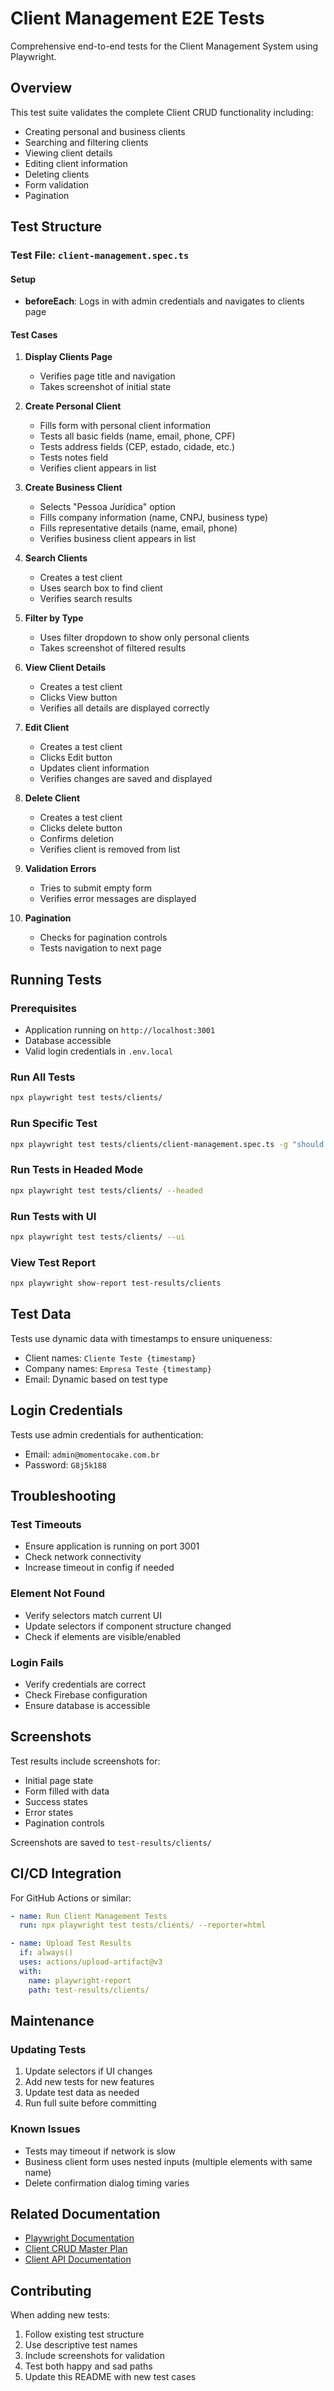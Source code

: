# Client Management E2E Tests

Comprehensive end-to-end tests for the Client Management System using Playwright.

## Overview

This test suite validates the complete Client CRUD functionality including:
- Creating personal and business clients
- Searching and filtering clients
- Viewing client details
- Editing client information
- Deleting clients
- Form validation
- Pagination

## Test Structure

### Test File: `client-management.spec.ts`

#### Setup
- **beforeEach**: Logs in with admin credentials and navigates to clients page

#### Test Cases

1. **Display Clients Page**
   - Verifies page title and navigation
   - Takes screenshot of initial state

2. **Create Personal Client**
   - Fills form with personal client information
   - Tests all basic fields (name, email, phone, CPF)
   - Tests address fields (CEP, estado, cidade, etc.)
   - Tests notes field
   - Verifies client appears in list

3. **Create Business Client**
   - Selects "Pessoa Jurídica" option
   - Fills company information (name, CNPJ, business type)
   - Fills representative details (name, email, phone)
   - Verifies business client appears in list

4. **Search Clients**
   - Creates a test client
   - Uses search box to find client
   - Verifies search results

5. **Filter by Type**
   - Uses filter dropdown to show only personal clients
   - Takes screenshot of filtered results

6. **View Client Details**
   - Creates a test client
   - Clicks View button
   - Verifies all details are displayed correctly

7. **Edit Client**
   - Creates a test client
   - Clicks Edit button
   - Updates client information
   - Verifies changes are saved and displayed

8. **Delete Client**
   - Creates a test client
   - Clicks delete button
   - Confirms deletion
   - Verifies client is removed from list

9. **Validation Errors**
   - Tries to submit empty form
   - Verifies error messages are displayed

10. **Pagination**
    - Checks for pagination controls
    - Tests navigation to next page

## Running Tests

### Prerequisites
- Application running on `http://localhost:3001`
- Database accessible
- Valid login credentials in `.env.local`

### Run All Tests
```bash
npx playwright test tests/clients/
```

### Run Specific Test
```bash
npx playwright test tests/clients/client-management.spec.ts -g "should create a personal client"
```

### Run Tests in Headed Mode
```bash
npx playwright test tests/clients/ --headed
```

### Run Tests with UI
```bash
npx playwright test tests/clients/ --ui
```

### View Test Report
```bash
npx playwright show-report test-results/clients
```

## Test Data

Tests use dynamic data with timestamps to ensure uniqueness:
- Client names: `Cliente Teste {timestamp}`
- Company names: `Empresa Teste {timestamp}`
- Email: Dynamic based on test type

## Login Credentials

Tests use admin credentials for authentication:
- Email: `admin@momentocake.com.br`
- Password: `G8j5k188`

## Troubleshooting

### Test Timeouts
- Ensure application is running on port 3001
- Check network connectivity
- Increase timeout in config if needed

### Element Not Found
- Verify selectors match current UI
- Update selectors if component structure changed
- Check if elements are visible/enabled

### Login Fails
- Verify credentials are correct
- Check Firebase configuration
- Ensure database is accessible

## Screenshots

Test results include screenshots for:
- Initial page state
- Form filled with data
- Success states
- Error states
- Pagination controls

Screenshots are saved to `test-results/clients/`

## CI/CD Integration

For GitHub Actions or similar:

```yaml
- name: Run Client Management Tests
  run: npx playwright test tests/clients/ --reporter=html

- name: Upload Test Results
  if: always()
  uses: actions/upload-artifact@v3
  with:
    name: playwright-report
    path: test-results/clients/
```

## Maintenance

### Updating Tests
1. Update selectors if UI changes
2. Add new tests for new features
3. Update test data as needed
4. Run full suite before committing

### Known Issues
- Tests may timeout if network is slow
- Business client form uses nested inputs (multiple elements with same name)
- Delete confirmation dialog timing varies

## Related Documentation

- [Playwright Documentation](https://playwright.dev)
- [Client CRUD Master Plan](../../context/specs/0_master/client-crud.md)
- [Client API Documentation](../../docs/api/clients.md)

## Contributing

When adding new tests:
1. Follow existing test structure
2. Use descriptive test names
3. Include screenshots for validation
4. Test both happy and sad paths
5. Update this README with new test cases
